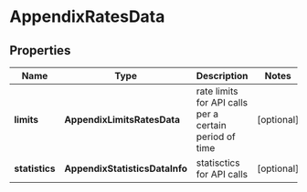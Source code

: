 # AppendixRatesData


## Properties

| Name | Type | Description | Notes |
|------------ | ------------- | ------------- | -------------|
**limits** | **AppendixLimitsRatesData** | rate limits for API calls per a certain period of time |[optional]|
**statistics** | **AppendixStatisticsDataInfo** | statisctics for API calls |[optional]|